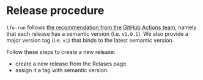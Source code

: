 # Release procedure

`tfe-run` follows [the recommendation from the GitHub Actions team][actions-versioning], namely that each release has a semantic version (i.e. `v1.0.1`). We also provide a major version tag (i.e. `v1`) that binds to the latest semantic version.

[actions-versioning]: https://github.com/actions/toolkit/blob/master/docs/action-versioning.md#versioning

Follow these steps to create a new release:
- create a new release from the Relases page.
- assign it a tag with semantic version.
